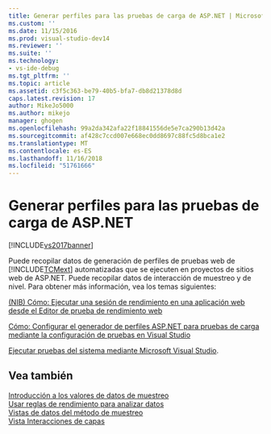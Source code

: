 ```yaml
---
title: Generar perfiles para las pruebas de carga de ASP.NET | Microsoft Docs
ms.custom: ''
ms.date: 11/15/2016
ms.prod: visual-studio-dev14
ms.reviewer: ''
ms.suite: ''
ms.technology:
- vs-ide-debug
ms.tgt_pltfrm: ''
ms.topic: article
ms.assetid: c3f5c363-be79-40b5-bfa7-db8d21378d8d
caps.latest.revision: 17
author: MikeJo5000
ms.author: mikejo
manager: ghogen
ms.openlocfilehash: 99a2da342afa22f18841556de5e7ca290b13d42a
ms.sourcegitcommit: af428c7ccd007e668ec0dd8697c88fc5d8bca1e2
ms.translationtype: MT
ms.contentlocale: es-ES
ms.lasthandoff: 11/16/2018
ms.locfileid: "51761666"
---
```

# <a name="profiling-aspnet-load-tests"></a>Generar perfiles para las pruebas de carga de ASP.NET
[!INCLUDE[vs2017banner](../includes/vs2017banner.md)]

Puede recopilar datos de generación de perfiles de pruebas web de [!INCLUDE[TCMext](../includes/tcmext-md.md)] automatizadas que se ejecuten en proyectos de sitios web de ASP.NET. Puede recopilar datos de interacción de muestreo y de nivel. Para obtener más información, vea los temas siguientes:  
  
 [(NIB) Cómo: Ejecutar una sesión de rendimiento en una aplicación web desde el Editor de prueba de rendimiento web](http://msdn.microsoft.com/en-us/d14e0a27-33cc-4e4e-8792-fe03e50d51e1)  
  
 [Cómo: Configurar el generador de perfiles ASP.NET para pruebas de carga mediante la configuración de pruebas en Visual Studio](~/E:/Repos/visualstudio-docs-pr/docs/test/how-to-configure-aspnet-profiler-for-load-tests-using-test-settings.md)  
  
 [Ejecutar pruebas del sistema mediante Microsoft Visual Studio](http://msdn.microsoft.com/library/19fae5c4-5798-4c4c-b531-3e8f901b1130).  
  
## <a name="see-also"></a>Vea también  
 [Introducción a los valores de datos de muestreo](../profiling/understanding-sampling-data-values.md)   
 [Usar reglas de rendimiento para analizar datos](../profiling/using-performance-rules-to-analyze-data.md)   
 [Vistas de datos del método de muestreo](../profiling/profiler-sampling-method-data-views.md)   
 [Vista Interacciones de capas](../profiling/tier-interactions-view.md)



